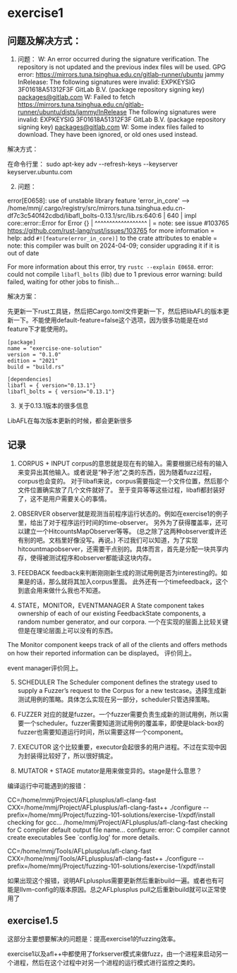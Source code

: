 # exercise1

## 问题及解决方式：


1. 问题：
W: An error occurred during the signature verification. The repository is not updated and the previous index files will be used. GPG error: https://mirrors.tuna.tsinghua.edu.cn/gitlab-runner/ubuntu jammy InRelease: The following signatures were invalid: EXPKEYSIG 3F01618A51312F3F GitLab B.V. (package repository signing key) <packages@gitlab.com>
W: Failed to fetch https://mirrors.tuna.tsinghua.edu.cn/gitlab-runner/ubuntu/dists/jammy/InRelease  The following signatures were invalid: EXPKEYSIG 3F01618A51312F3F GitLab B.V. (package repository signing key) <packages@gitlab.com>
W: Some index files failed to download. They have been ignored, or old ones used instead.

解决方式：

在命令行里：
sudo apt-key adv --refresh-keys --keyserver keyserver.ubuntu.com


2. 问题：

error[E0658]: use of unstable library feature 'error_in_core'
   --> /home/mmj/.cargo/registry/src/mirrors.tuna.tsinghua.edu.cn-df7c3c540f42cdbd/libafl_bolts-0.13.1/src/lib.rs:640:6
    |
640 | impl core::error::Error for Error {}
    |      ^^^^^^^^^^^^^^^^^^
    |
    = note: see issue #103765 <https://github.com/rust-lang/rust/issues/103765> for more information
    = help: add `#![feature(error_in_core)]` to the crate attributes to enable
    = note: this compiler was built on 2024-04-09; consider upgrading it if it is out of date

For more information about this error, try `rustc --explain E0658`.
error: could not compile `libafl_bolts` (lib) due to 1 previous error
warning: build failed, waiting for other jobs to finish...

解决方案：

先更新一下rust工具链，然后把Cargo.toml文件更新一下，然后把libAFL的版本更新一下。不能使用default-feature=false这个选项，因为很多功能是在std feature下才能使用的。

```
[package]
name = "exercise-one-solution"
version = "0.1.0"
edition = "2021"
build = "build.rs"

[dependencies]
libafl = { version="0.13.1"}
libafl_bolts = { version="0.13.1"}
```

3. 关于0.13.1版本的很多信息

LibAFL在每次版本更新的时候，都会更新很多


## 记录

1. CORPUS + INPUT
corpus的意思就是现在有的输入。需要根据已经有的输入来变异出其他输入。或者说是“种子池”之类的东西，因为随着fuzz过程，corpus也会变的。
对于libafl来说，corpus需要指定一个文件位置，然后那个文件位置确实放了几个文件就好了。
至于变异等等这些过程，libafl都封装好了，这不是用户需要关心的事情。

2. OBSERVER
observer就是观测当前程序运行状态的。例如在exercise1的例子里，给出了对于程序运行时间的time-observer。
另外为了获得覆盖率，还可以建立一个HitcountsMapObserver等等。
(总之除了这两种observer或许还有别的吧。文档里好像没写。再说。)
不过我们可以知道，为了实现hitcountmapobserver，还需要干点别的。具体而言，首先是分配一块共享内存，使得被测试程序和observer都能读这块内存。

3. FEEDBACK
feedback来判断刚刚新生成的测试用例是否为interesting的。如果是的话，那么就将其加入corpus里面。
此外还有一个timefeedback，这个到底会用来做什么我也不知道。

4. STATE，MONITOR，EVENTMANAGER
A State component takes ownership of each of our existing FeedbackState components, a random number generator, and our corpora.
一个在实现的层面上比较关键但是在理论层面上可以没有的东西。

The Monitor component keeps track of all of the clients and offers methods on how their reported information can be displayed。
评价同上。

event manager评价同上。

5. SCHEDULER
The Scheduler component defines the strategy used to supply a Fuzzer’s request to the Corpus for a new testcase。选择生成新测试用例的策略。具体怎么实现在另一部分，scheduler只管选择策略。

6. FUZZER
对应的就是fuzzer。一个fuzzer需要负责生成新的测试用例，所以需要一个scheduler。fuzzer需要知道测试用例的覆盖率，即使是black-box的fuzzer也需要知道运行时间，所以需要这样一个component。

7. EXECUTOR
这个比较重要，executor会起很多的用户进程。不过在实现中因为封装得比较好了，所以很好搞定。

8. MUTATOR + STAGE
mutator是用来做变异的。stage是什么意思？


编译运行中可能遇到的报错：

CC=/home/mmj/Project/AFLplusplus/afl-clang-fast CXX=/home/mmj/Project/AFLplusplus/afl-clang-fast++ ./configure --prefix=/home/mmj/Project/fuzzing-101-solutions/exercise-1/xpdf/install
checking for gcc... /home/mmj/Project/AFLplusplus/afl-clang-fast
checking for C compiler default output file name... configure: error: C compiler cannot create executables
See `config.log' for more details.

CC=/home/mmj/Tools/AFLplusplus/afl-clang-fast CXX=/home/mmj/Tools/AFLplusplus/afl-clang-fast++ ./configure --prefix=/home/mmj/Project/fuzzing-101-solutions/exercise-1/xpdf/install

如果出现这个报错，说明AFLplusplus需要更新然后重新build一遍。或者也有可能是llvm-config的版本原因。总之AFLplusplus pull之后重新build就可以正常使用了


## exercise1.5

这部分主要想要解决的问题是：提高exercise1的fuzzing效率。

exercise1以及afl++中都使用了forkserver模式来做fuzz，由一个进程来启动另一个进程，然后在这个过程中对另一个进程的运行模式进行监控之类的。
